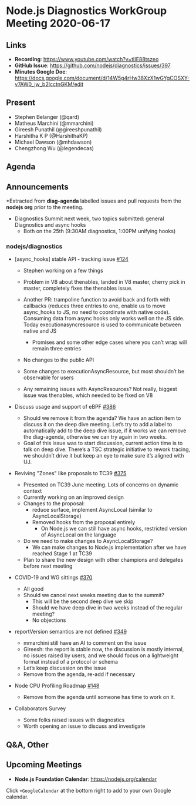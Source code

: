 # Node.js  Diagnostics WorkGroup Meeting 2020-06-17

## Links

* **Recording**: https://www.youtube.com/watch?v=tIIE88tszeo
* **GitHub Issue**: https://github.com/nodejs/diagnostics/issues/397
* **Minutes Google Doc**: https://docs.google.com/document/d/14W5g4rHw38XzX1wGYgCOSXY-v7AW0_jw_b2IcctnGKM/edit

## Present

* Stephen Belanger (@qard)
* Matheus Marchini (@mmarchini)
* Gireesh Punathil (@gireeshpunathil)
* Harshitha K P (@HarshithaKP)
* Michael Dawson (@mhdawson)
* Chengzhong Wu (@legendecas)

## Agenda

## Announcements
 
*Extracted from **diag-agenda** labelled issues and pull requests from the **nodejs org** prior to the meeting.

* Diagnostics Summit next week, two topics submitted: general Diagnostics and async hooks
  * Both on the 25th (9:30AM diagnostics, 1:00PM  unifying hooks)

### nodejs/diagnostics

* \[async_hooks\] stable API - tracking issue [#124](https://github.com/nodejs/diagnostics/issues/124)
  *  Stephen working on a few things
    * Problem in V8 about thenables, landed in V8 master, cherry pick in master, completely
      fixes the thenables issue. 

  * Another PR: trampoline function to avoid back and forth with callbacks (reduces three entries to one, enable us to move async_hooks to JS, no need to coordinate with native code). Consuming data from async hooks only works well on the JS side. Today executionasyncresource is used to communicate between native and JS
    * Promises and some other edge cases where you can’t wrap will remain three entries
  * No changes to the public API
  * Some changes to executionAsyncResource, but most shouldn’t be observable for users
  * Any remaining issues with AsyncResources? Not really, biggest issue was thenables, which needed to be fixed on V8
* Discuss usage and support of eBPF [#386](https://github.com/nodejs/diagnostics/issues/386)
  * Should we remove it from the agenda? We have an action item to discuss it on the deep dive meeting. Let’s try to add a label to automatically add to the deep dive issue, if it works we can remove the diag-agenda, otherwise we can try again in two weeks.
  * Goal of this issue was to start discussion, current action time is to talk on deep dive. There’s a TSC strategic initiative to rework tracing, we shouldn’t drive it but keep an eye to make sure it’s aligned with UJ. 
* Reviving "Zones" like proposals to TC39 [#375](https://github.com/nodejs/diagnostics/issues/375)
  * Presented on TC39 June meeting. Lots of concerns on dynamic context
  * Currently working on an improved design
  * Changes to the proposal:
    * reduce surface, implement AsyncLocal (similar to AsyncLocalStorage)
    * Removed hooks from the proposal entirely
      * On Node.js we can still have async hooks, restricted version of AsyncLocal on the language
  * Do we need to make changes to AsyncLocalStorage?
    * We can make changes to Node.js implementation after we have reached Stage 1 at TC39
  * Plan to share the new design with other champions and delegates before next meeting
 
* COVID-19 and WG sittings [#370](https://github.com/nodejs/diagnostics/issues/370)
  * All good
  * Should we cancel next weeks meeting due to the summit?
    * This will be the second deep dive we skip
    * Should we have deep dive in two weeks instead of the regular meeting?
    * No objections
* reportVersion semantics are not defined [#349](https://github.com/nodejs/diagnostics/issues/349)
  * mmarchini still have an AI to comment on the issue
  * Gireesh: the report is stable now, the discussion is mostly internal, no issues raised by users, and we should focus on a lightweight format instead of a protocol or schema
  * Let’s keep discussion on the issue
  * Remove from the agenda, re-add if necessary
* Node CPU Profiling Roadmap [#148](https://github.com/nodejs/diagnostics/issues/148)
  * Remove from the agenda until someone has time to work on it.

* Collaborators Survey
  * Some folks raised issues with diagnostics
  * Worth opening an issue to discuss and investigate

## Q&A, Other

## Upcoming Meetings

* **Node.js Foundation Calendar**: https://nodejs.org/calendar

Click `+GoogleCalendar` at the bottom right to add to your own Google calendar.
